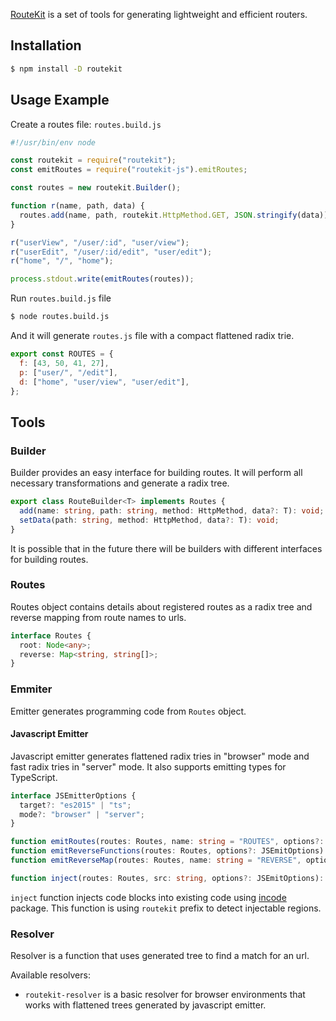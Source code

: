 [RouteKit](https://github.com/localvoid/routekit) is a set of tools for generating lightweight and efficient routers.

## Installation

```sh
$ npm install -D routekit
```

## Usage Example

Create a routes file: `routes.build.js`

```js
#!/usr/bin/env node

const routekit = require("routekit");
const emitRoutes = require("routekit-js").emitRoutes;

const routes = new routekit.Builder();

function r(name, path, data) {
  routes.add(name, path, routekit.HttpMethod.GET, JSON.stringify(data));
}

r("userView", "/user/:id", "user/view");
r("userEdit", "/user/:id/edit", "user/edit");
r("home", "/", "home");

process.stdout.write(emitRoutes(routes));
```

Run `routes.build.js` file

```sh
$ node routes.build.js
```

And it will generate `routes.js` file with a compact flattened radix trie.

```js
export const ROUTES = {
  f: [43, 50, 41, 27],
  p: ["user/", "/edit"],
  d: ["home", "user/view", "user/edit"],
};
```

## Tools

### Builder

Builder provides an easy interface for building routes. It will perform all necessary transformations and generate a
radix tree.

```ts
export class RouteBuilder<T> implements Routes {
  add(name: string, path: string, method: HttpMethod, data?: T): void;
  setData(path: string, method: HttpMethod, data?: T): void;
}
```

It is possible that in the future there will be builders with different interfaces for building routes.

### Routes

Routes object contains details about registered routes as a radix tree and reverse mapping from route names to urls.

```ts
interface Routes {
  root: Node<any>;
  reverse: Map<string, string[]>;
}
```

### Emmiter

Emitter generates programming code from `Routes` object.

#### Javascript Emitter

Javascript emitter generates flattened radix tries in "browser" mode and fast radix tries in "server" mode. It also
supports emitting types for TypeScript.

```ts
interface JSEmitterOptions {
  target?: "es2015" | "ts";
  mode?: "browser" | "server";
}

function emitRoutes(routes: Routes, name: string = "ROUTES", options?: JSEmitOptions): string;
function emitReverseFunctions(routes: Routes, options?: JSEmitOptions): string;
function emitReverseMap(routes: Routes, name: string = "REVERSE", options?: JSEmitOptions): string;

function inject(routes: Routes, src: string, options?: JSEmitOptions): string;
```

`inject` function injects code blocks into existing code using [incode](https://github.com/localvoid/incode) package.
This function is using `routekit` prefix to detect injectable regions.

### Resolver

Resolver is a function that uses generated tree to find a match for an url.

Available resolvers:

- `routekit-resolver` is a basic resolver for browser environments that works with flattened trees generated by
 javascript emitter.
